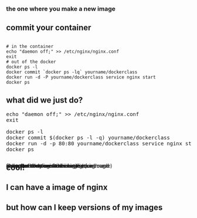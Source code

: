 <section>
<h3>the one where you make a new image</h3>
</section>

<section>
<h2>commit your container</h2>

<pre><code data-trim contenteditable>
# in the container
echo "daemon off;" >> /etc/nginx/nginx.conf
exit
# out of the docker
docker ps -l
docker commit `docker ps -lq` yourname/dockerclass
docker run -d -P yourname/dockerclass service nginx start
docker ps
</code></pre>
</section>

<section>
<h2>what did we just do?</h2>

<pre>
<span data-fragment-index=1 class="fragment highlight-current-green">echo "daemon off;" >> /etc/nginx/nginx.conf</span>
<span data-fragment-index=2 class="fragment highlight-current-green">exit</span>

<span data-fragment-index=3 class="fragment highlight-current-green">docker ps -l</span>
<span data-fragment-index=5 class="fragment highlight-current-green">docker commit</span> $(docker ps -l <span data-fragment-index=4 class="fragment highlight-current-green">-q</span>) yourname/dockerclass
<span data-fragment-index=7 class="fragment highlight-current-green">docker run <span data-fragment-index=8 class="fragment highlight-current-green">-d</span> -p 80:80 yourname/dockerclass service nginx start</span>
docker ps
</pre>

<div style='position: absolute;'>
<p class="fragment fade-in-then-out" data-fragment-index=1>
make sure that nginx runs in the forground
</p>
</div>
 
<div style='position: absolute;'>
<p class="fragment fade-in-then-out" data-fragment-index=2>
get out of thse container
</p>
</div>

<div style='position: absolute;'>
<p class="fragment fade-in-then-out" data-fragment-index=3>
show the latest created container
</p>
</div>

<div style='position: absolute;'>
<p class="fragment fade-in-then-out" data-fragment-index=4>
only print the sha of the image (quiet mode)
</p>
</div>

<div style='position: absolute;'>
<p class="fragment fade-in-then-out" data-fragment-index=5>
commit a container to make it into a image
</p>
</div>

<div style='position: absolute;'>
<p class="fragment fade-in-then-out" data-fragment-index=7>
run your newly created images
</p>
</div>

<div style='position: absolute;'>
<p class="fragment fade-in-then-out" data-fragment-index=8>
Start the container in the background
</p>
</div>
</section>

<section>
<h2>cool!</h2>
<h2 class="fragment">I can have a image of nginx</h2>
<h2 class="fragment">but how can I keep versions of my images</h2>
</section>

